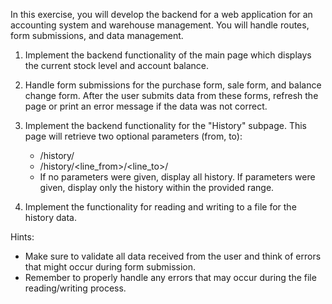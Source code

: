In this exercise, you will develop the backend for a web application for an accounting system and warehouse management. You will handle routes, form submissions, and data management.

1. Implement the backend functionality of the main page which displays the current stock level and account balance.

2. Handle form submissions for the purchase form, sale form, and balance change form. After the user submits data from these forms, refresh the page or print an error message if the data was not correct.

3. Implement the backend functionality for the "History" subpage. This page will retrieve two optional parameters (from, to):
   - /history/
   - /history/<line_from>/<line_to>/
   - If no parameters were given, display all history. If parameters were given, display only the history within the provided range.

4. Implement the functionality for reading and writing to a file for the history data.

Hints:

- Make sure to validate all data received from the user and think of errors that might occur during form submission.
- Remember to properly handle any errors that may occur during the file reading/writing process.
